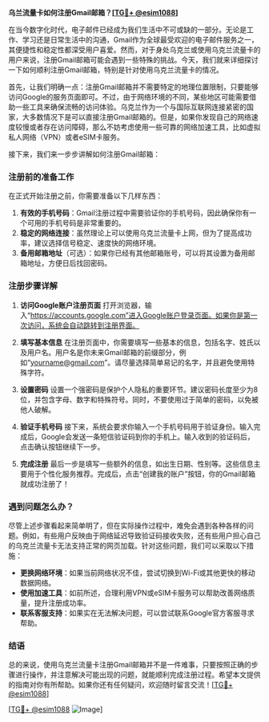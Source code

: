 **乌兰流量卡如何注册Gmail邮箱？[[TG💪+ @esim1088](https://t.me/s/esim1088)]**

在当今数字化时代，电子邮件已经成为我们生活中不可或缺的一部分。无论是工作、学习还是日常生活中的沟通，Gmail作为全球最受欢迎的电子邮件服务之一，其便捷性和稳定性都深受用户喜爱。然而，对于身处乌克兰或使用乌克兰流量卡的用户来说，注册Gmail邮箱可能会遇到一些特殊的挑战。今天，我们就来详细探讨一下如何顺利注册Gmail邮箱，特别是针对使用乌克兰流量卡的情况。

首先，让我们明确一点：注册Gmail邮箱并不需要特定的地理位置限制，只要能够访问Google的服务页面即可。不过，由于网络环境的不同，某些地区可能需要借助一些工具来确保流畅的访问体验。乌克兰作为一个与国际互联网连接紧密的国家，大多数情况下是可以直接注册Gmail邮箱的。但是，如果你发现自己的网络速度较慢或者存在访问障碍，那么不妨考虑使用一些可靠的网络加速工具，比如虚拟私人网络（VPN）或者eSIM卡服务。

接下来，我们来一步步讲解如何注册Gmail邮箱：

### 注册前的准备工作

在正式开始注册之前，你需要准备以下几样东西：
1. **有效的手机号码**：Gmail注册过程中需要验证你的手机号码，因此确保你有一个可用的手机号码是非常重要的。
2. **稳定的网络连接**：虽然理论上可以使用乌克兰流量卡上网，但为了提高成功率，建议选择信号稳定、速度快的网络环境。
3. **备用邮箱地址**（可选）：如果你已经有其他邮箱账号，可以将其设置为备用邮箱地址，方便日后找回密码。

### 注册步骤详解

1. **访问Google账户注册页面**
   打开浏览器，输入“https://accounts.google.com”进入Google账户登录页面。如果你是第一次访问，系统会自动跳转到注册界面。

2. **填写基本信息**
   在注册页面中，你需要填写一些基本的信息，包括名字、姓氏以及用户名。用户名是你未来Gmail邮箱的前缀部分，例如“yourname@gmail.com”。请尽量选择简单易记的名字，并且避免使用特殊字符。

3. **设置密码**
   设置一个强密码是保护个人隐私的重要环节。建议密码长度至少为8位，并包含字母、数字和特殊符号。同时，不要使用过于简单的密码，以免被他人破解。

4. **验证手机号码**
   接下来，系统会要求你输入一个手机号码用于验证身份。输入完成后，Google会发送一条短信验证码到你的手机上。输入收到的验证码后，点击确认按钮继续下一步。

5. **完成注册**
   最后一步是填写一些额外的信息，如出生日期、性别等。这些信息主要用于个性化服务推荐。完成后，点击“创建我的账户”按钮，你的Gmail邮箱就成功注册了！

### 遇到问题怎么办？

尽管上述步骤看起来简单明了，但在实际操作过程中，难免会遇到各种各样的问题。例如，有些用户反映由于网络延迟导致验证码接收失败，还有些用户担心自己的乌克兰流量卡无法支持正常的网页加载。针对这些问题，我们可以采取以下措施：

- **更换网络环境**：如果当前网络状况不佳，尝试切换到Wi-Fi或其他更快的移动数据网络。
- **使用加速工具**：如前所述，合理利用VPN或eSIM卡服务可以帮助改善网络质量，提升注册成功率。
- **联系客服支持**：如果实在无法解决问题，可以尝试联系Google官方客服寻求帮助。

### 结语

总的来说，使用乌克兰流量卡注册Gmail邮箱并不是一件难事，只要按照正确的步骤进行操作，并注意解决可能出现的问题，就能顺利完成注册过程。希望本文提供的指南对你有所帮助。如果你还有任何疑问，欢迎随时留言交流！[[TG💪+ @esim1088](https://t.me/s/esim1088)]

[[TG💪+ @esim1088](https://t.me/s/esim1088) ![Image](https://i.postimg.cc/4NQfJmqS/Snipaste-2025-05-13-00-14-12.png)]